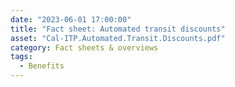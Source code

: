 ```yaml
---
date: "2023-06-01 17:00:00"
title: "Fact sheet: Automated transit discounts"
asset: "Cal-ITP.Automated.Transit.Discounts.pdf"
category: Fact sheets & overviews
tags:
  - Benefits
---
```

